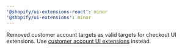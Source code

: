 ```yaml
---
'@shopify/ui-extensions-react': minor
'@shopify/ui-extensions': minor
---
```


Removed customer account targets as valid targets for checkout UI extensions. Use [customer account UI extensions](https://shopify.dev/docs/api/customer-account-ui-extensions) instead.
